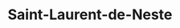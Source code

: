 ---
title: Saint-Laurent-de-Neste
url: /saint-laurent-de-neste/
latitude: 43.078
longitude: 0.484
---